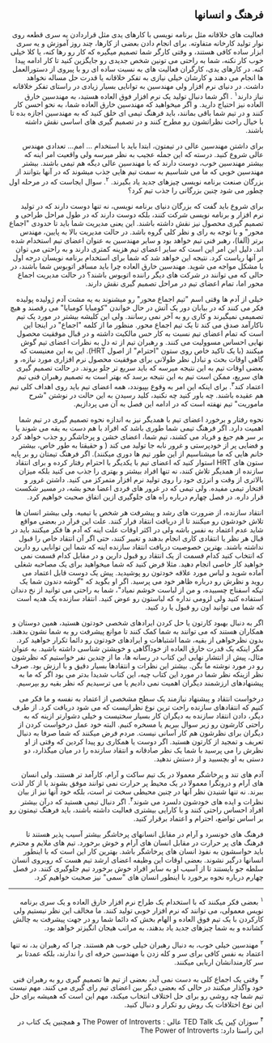 <div dir="rtl">

## فرهنگ و انسانها

فعالیت های خلاقانه مثل برنامه نویسی با کارهای یدی مثل قراردادن یه سری قطعه روی نوار تولید کارخانه متفاوته. برای انجام دادن بعضی از کارها، چند روز آموزش و یه سری ابزار ساده کافی هستند، و وقتی کارگر شما تصمیم میگیره که کار رو رها کنه، یا کلا خیلی خوب کار نکنه، شما به راحتی می تونین شخص جدیدی رو جایگزین کنید تا کار ادامه پیدا کنه. در کارهای یدی، کارگران فعالیت های به نسبت ساده ای رو با پیروی از دستورالعمل ها انجام می دهند و کارشان خیلی نیازی به تفکر خلاقانه یا قدرت حل مساله نخواهد داشت. در دنیای نرم افزار ولی مهندسین به توانایی بسیار زیادی در راستای تفکر خلاقانه نیاز دارند<sup>۱</sup>
. اگر شما دنبال تولید یک نرم افزار فوق العاده هستید، به مهندسین خارق العاده نیز احتیاج دارید. و اگر میخواهید که مهندسین خارق العاده شما، به نحو احسن کار کنند و در تیم شما باقی بمانند، باید فرهنگ تیمی ای خلق کنید که به مهندسین اجازه بده تا با خیال راحت نظراتشون رو مطرح کنند و در تصمیم گیری های اساسی نقش داشته باشند. 

برای داشتن مهندسین عالی در تیمتون، ابتدا باید با استخدام ... امم… تعدادی مهندس عالی شروع کنید. درسته که این جمله عجیب به نظر میرسه ولی واقعیت امر اینه که بیشتر مهندسین خوب، دوست دارند که با مهندسین عالی دیگه هم تیمی باشند. بیشتر مهندسین خوبی که ما می شناسیم به سمت تیم هایی جذب میشوند که در آنها بتوانند از بزرگان صنعت برنامه نویسی چیزهای جدید یاد بگیرند. <sup>۲</sup>. سوال ایجاست که در مرحله اول چطور می شود چنین بزرگانی را جذب تیم کرد؟ 

برای شروع باید گفت که بزرگان دنیای برنامه نویسی، نه تنها دوست دارند که در تولید نرم افزار و برنامه نویسی شرکت کنند، بلکه دوست دارند که در طول مراحل طراحی و تصمیم گیری محصول نیز نقش داشته باشند. این یعنی مدیریت شما باید تا حدودی "اجماع محور" و با توجه به رای و نظر کلی گروه باشد. در حالت مدیریت بالا به پایین، مهندس برتر (آلفا)، رهبر فنی تیم خواهد بود و سایر مهندسین به عنوان اعضای تیم استخدام شده اند. دلیل این امر این است که سایر اعضای تیم هزینه کمتری دارند و به راحتی می توان بر آنها ریاست کرد. نتیجه این خواهد شد که شما برای استخدام برنامه نویسان درجه اول با مشکل مواجه می شوید. مهندسین خارق العاده چرا باید مسافر اتوبوس شما باشند، در حالی که می توانند در شرکت های دیگر راننده اتوبوس باشند؟ در حالت مدیریت اجماع محور اما، تمام اعضای تیم در مراحل تصمیم گیری نقش دارند. 

خیلی از آدم ها وقتی اسم "تیم اجماع محور" رو میشنوند به یه مشت آدم ژولیده پولیده فکر می کنند که در بیابان دور یک آتش در حال خواندن "کومبایا کومبایا" می رقصند و هیچ تصمیمی نمیگیرند و کاری رو به آخر نمی رسانند. ولی این کلیشه بیشتر در مورد یک تیم ناکارآمد صدق می کند تا یک تیم اجماع محور. منظور ما از کلمه "اجماع" در اینجا این است که تمام اعضای تیم نسبت به کار حس مالکیت داشته و در قبال موفقیت محصول نهایی احساس مسوولیت می کنند. و رهبران تیم از ته دل به نظرات اعضای تیم گوش میکنند (با یک تاکید خاص روی ستون "احترام" از اصول HRT). این به این معنیست که گاهی اوقات بحث و تبادل نظر طولانی برای موفقیت محصول نرم افزاری مورد نیازه، و بعضی اوقات تیم به این نتیجه میرسه که باید سریع تر جلو بروند. در حالت تصمیم گیری های سریع، ممکن است تیم به این نتیجه برسد که بهتر است به تصمیم رهبران فنی تیم اعتماد کند<sup>۳</sup>. برای اینکه این امر به وقوع بپیوندد، همه اعضای تیم باید روی اهداف کلی تیم هم عقیده باشند. چه باور کنید چه نکنید، کلید رسیدن به این حالت در نوشتن "شرح ماموریت" تیم نهفته است که در ادامه این فصل به آن می پردازیم. 


نحوه رفتار و برخورد اعضای تیم با همدیگر نیز به اندازه نحوه تصمیم گیری در تیم شما اهمیت دارد. اگر فرهنگ تیمی شما طوری باشد که افراد با هم دست به یقه می شوند یا بر سر هم جیغ و فریاد می کشند، تیم شما، اعضای خشن و پرخاشگر رو جذب خواهد کرد و فضایی پر از خودپرستی و غرور نابه جا تولید می کند ( و حقیقتا به طور خاص، بیشتر خانم هایی که ما میشناسیم از این طور تیم ها دوری میکنند). اگر فرهنگ تیمتان رو بر پایه ستون های HRT استوار کنید که اعضای تیم با یکدیگر با احترام رفتار کرده و برای انتقاد سازنده از همدیگر تلاش کنند، نه تنها افراد بیشتر و بهتری را جذب می کنید بلکه میزان بالاتری از وقت و انرژی خود را روی تولید نرم افزار متمرکز می کنید. داشتن غرور و افتخار تیمی مفیده. ولی تیمی که در غرور های فردی اعضا محو بشه، در مسیر شکست قرار داره. در فصل چهارم درباره راه های جلوگیری ازین اتفاق صحبت خواهیم کرد. 

انتقاد سازنده، از ضرورت های رشد و پیشرفت هر شخص یا تیمیه. ولی بیشتر انسان ها تلاش خودشون رو میکنند تا از دریافت انتقاد فرار کنند. علت این فرار در بعضی مواقع شاید عدم اعتماد به نفس باشه ولی در اکثر اوقات علت اینه که آدم ها فکر میکنند باید در قبال هر نظر یا انتقادی کاری انجام بدهند و تغییر کنند، حتی اگر آن انتقاد خاص را قبول نداشته باشند. بهترین خصوصیت دریافت انتقاد سازنده اینه که شما این توانایی رو دارین که انتخاب کنید کدام قسمت از یک انتقاد رو قبول دارین و در مقابل کدام قسمت نمی خواهید کار خاصی انجام دهید. مثلا فرض کنید که شما میخواهید برای یک مصاحبه شغلی آماده شوید و لباس مورد علاقه خودتون رو پوشیدید. پیش یک دوست قابل اعتماد می روید و نظرش رو درباره ظاهر خود می پرسید. اگر او بگوید که "گوشه دندون شما یک تیکه اسفناج چسبیده، و من از لباست خوشم نمیاد"، شما به راحتی می توانید از نخ دندان استفاده کنید ولی لزومی نداره که لباستون رو عوض کنید. انتقاد سازنده یک هدیه است که شما می توانید اون رو قبول یا رد کنید. 

اگر به دنبال بهبود کارتون یا حل کردن ایرادهای شخصی خودتون هستید، همین دوستان و همکاران هستند که می توانند به شما کمک کنند تا موانع پیشرفت رو به شما نشون بدهند. بدون نظرخواهی از بقیه، شما اشتباهات و ایرادهای خودتون رو دائما تکرار خواهید کرد. مگر اینکه یک قدرت خارق العاده از خودآگاهی و خویشتن شناسی داشته باشید. به عنوان مثال، پیش از انتشار نهایی این کتاب در رسانه ها، ما از چندین نفر خواستیم که نظرشون رو در مورد نوشته ما بگن. بیشتر این نظرات و انتقادها بسیار دقیق و با ارزش بود. صرف نظر ازینکه نظر شما در مورد این کتاب چیه، این کتاب شدیدا بدتر می بود اگر که ما به پیشنهادهای ارزشمند دیگران اهمیت نمی دادیم یا می ترسیدیم که نظر بقیه رو بپرسیم.  

درخواست انتقاد و پیشنهاد نیازمند یک سطح مشخصی از اعتماد به نفسه و ما فکر می کنیم که انتقادهای سازنده راحت ترین نوع نظراتیست که می شود دریافت کرد. از طرف دیگر، دادن انتقاد سازنده به دیگران کار بسیار سختیست و خیلی دشوارتر ازینه که به راحتی کارشون رو زیر سوال ببریم یا مسخره کنیم. البته خود عمل درخواست کردن از دیگران برای نظرشون هم کار آسانی نیست. مردم فرض میکنند که شما صرفا به دنبال تعریف و تمجید از کارتون هستید. اگر دوست یا همکاری رو پیدا کردین که وقتی از او نظرش را می پرسید با شما یک نظر صادقانه و انتقاد سازنده را در میان میگذارد، دو دستی به او بچسبید و از دستش ندهید. 

آدم های تند و پرخاشگر معمولا در یک تیم ساکت و آرام، کارآمد تر هستند. ولی انسان های آرام و درونگرا معمولا در یک محیط پر حرارت نمی توانند موفق بشوند یا از کار لذت ببرند. نه تنها شنیدن نظر آنها در چنین محیطی سخت تر است، بلکه خود آنها نیز از بیان نظرات و ایده های خودشون دلسرد می شوند<sup>۴</sup>. اگر دنبال تیمی هستید که درآن بیشتر افراد احساس راحتی کنند و با کارایی بیشتری فعالیت داشته باشند، باید فرهنگ تیمتون رو بر اساس تواضع، احترام و اعتماد برقرار کنید. 

فرهنگ های خونسرد و آرام در مقابل انسانهای پرخاشگر بیشتر آسیب پذیر هستند تا فرهنگ های پر حرارت  در مقابل انسان های آرام و خوش برخورد. تیم های ملایم و محترم باید حواسشون به نفوذ انسان های پرخاشگر باشد. بهترین کار این است که با اینطور انسانها درگیر نشوند. بعضی اوقات این وظیفه اعضای ارشد تیم هست که روبروی انسان سلطه جو بایستند تا از آسیب او به سایر افراد خوش برخورد تیم جلوگیری کنند. در فصل چهارم درباره نحوه برخورد با اینطور انسان های "سمی" نیز صحبت خواهیم کرد. 


----

<sup>۱</sup>
بعضی فکر میکنند که با استخدام یک طراح نرم افزار خارق العاده و یک سری برنامه نویس معمولی، می توانند که نرم افزار خوبی تولید کنند. ما مخالف این نظر نیستیم ولی کارکردن با یک تیم فوق العاده و الهام بخش که دائما شما رو در جهت پیشرفت به چالش کشانده و به شما چیزهای جدید یاد بدهند، به مراتب هیجان انگیزتر خواهد بود.

<sup>۲</sup>
مهندسین خیلی خوب، به دنبال رهبران خیلی خوب هم هستند. چرا که رهبران بد، نه تنها اعتماد به نفس کافی برای سر و کله زدن با مهندسین حرفه ای را ندارند، بلکه عمدتا بر سر کارمندانشان اربابی میکنند. 

<sup>۳</sup>
وقتی یک اجماع کلی به دست نمی آید، بعضی از تیم ها تصمیم گیری رو به رهبران فنی خود واگذار میکنند در حالی که بعضی دیگر بین اعضای تیم رای گیری می کنند. مهم نیست تیم شما چه روشی رو برای حل اختلاف انتخاب میکند، مهم این است که همیشه برای حل این نوع اختلافات یک روش رو تکرار و دنبال کنید. 

<sup>۴</sup>
سوزان کِین یک TED Talk عالی : The Power of Introverts و همچنین یک کتاب در این راستا دارد: The Power of Introverts


</div>
